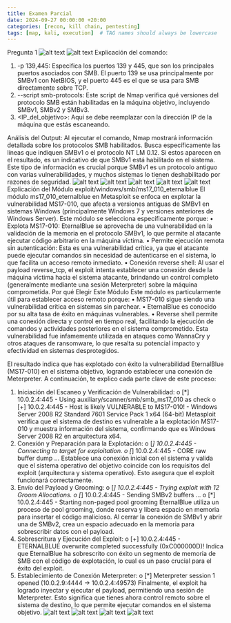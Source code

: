 ```yaml
---
title: Examen Parcial
date: 2024-09-27 00:00:00 +20:00
categories: [recon, kill chain, pentesting]
tags: [map, kali, execution]  # TAG names should always be lowercase
---
```

Pregunta 1
![alt text](/assets/images/FotoParcial/image.png)
![alt text](/assets/images/FotoParcial/image-1.png)
Explicación del comando:
1.	-p 139,445: Especifica los puertos 139 y 445, que son los principales puertos asociados con SMB. El puerto 139 se usa principalmente por SMBv1 con NetBIOS, y el puerto 445 es el que se usa para SMB directamente sobre TCP.
2.	--script smb-protocols: Este script de Nmap verifica qué versiones del protocolo SMB están habilitadas en la máquina objetivo, incluyendo SMBv1, SMBv2 y SMBv3.
3.	<IP_del_objetivo>: Aquí se debe reemplazar con la dirección IP de la máquina que estás escaneando.

Análisis del Output:
Al ejecutar el comando, Nmap mostrará información detallada sobre los protocolos SMB habilitados. Busca específicamente las líneas que indiquen SMBv1 o el protocolo NT LM 0.12. Si estos aparecen en el resultado, es un indicativo de que SMBv1 está habilitado en el sistema.
Este tipo de información es crucial porque SMBv1 es un protocolo antiguo con varias vulnerabilidades, y muchos sistemas lo tienen deshabilitado por razones de seguridad.
![alt text](/assets/images/FotoParcial/image-2.png)
![alt text](/assets/images/FotoParcial/image-3.png)
![alt text](/assets/images/FotoParcial/image-4.png)
![alt text](/assets/images/FotoParcial/image-5.png)
![alt text](/assets/images/FotoParcial/image-6.png)
Explicación del Módulo exploit/windows/smb/ms17_010_eternalblue
El módulo ms17_010_eternalblue en Metasploit se enfoca en explotar la vulnerabilidad MS17-010, que afecta a versiones antiguas de SMBv1 en sistemas Windows (principalmente Windows 7 y versiones anteriores de Windows Server). Este módulo se selecciona específicamente porque:
•	Explota MS17-010: EternalBlue se aprovecha de una vulnerabilidad en la validación de la memoria en el protocolo SMBv1, lo que permite al atacante ejecutar código arbitrario en la máquina víctima.
•	Permite ejecución remota sin autenticación: Esta es una vulnerabilidad crítica, ya que el atacante puede ejecutar comandos sin necesidad de autenticarse en el sistema, lo que facilita un acceso remoto inmediato.
•	Conexión reverse shell: Al usar el payload reverse_tcp, el exploit intenta establecer una conexión desde la máquina víctima hacia el sistema atacante, brindando un control completo (generalmente mediante una sesión Meterpreter) sobre la máquina comprometida.
Por qué Elegir Este Módulo
Este módulo es particularmente útil para establecer acceso remoto porque:
•	MS17-010 sigue siendo una vulnerabilidad crítica en sistemas sin parchear.
•	EternalBlue es conocido por su alta tasa de éxito en máquinas vulnerables.
•	Reverse shell permite una conexión directa y control en tiempo real, facilitando la ejecución de comandos y actividades posteriores en el sistema comprometido.
Esta vulnerabilidad fue infamemente utilizada en ataques como WannaCry y otros ataques de ransomware, lo que resalta su potencial impacto y efectividad en sistemas desprotegidos.


El resultado indica que has explotado con éxito la vulnerabilidad EternalBlue (MS17-010) en el sistema objetivo, logrando establecer una conexión de Meterpreter. A continuación, te explico cada parte clave de este proceso:
1.	Iniciación del Escaneo y Verificación de Vulnerabilidad:
o	[*] 10.0.2.4:445 - Using auxiliary/scanner/smb/smb_ms17_010 as check
o	[+] 10.0.2.4:445 - Host is likely VULNERABLE to MS17-010! - Windows Server 2008 R2 Standard 7601 Service Pack 1 x64 (64-bit)
Metasploit verifica que el sistema de destino es vulnerable a la explotación MS17-010 y muestra información del sistema, confirmando que es Windows Server 2008 R2 en arquitectura x64.
2.	Conexión y Preparación para la Explotación:
o	[*] 10.0.2.4:445 - Connecting to target for exploitation.
o	[*] 10.0.2.4:445 - CORE raw buffer dump ...
Establece una conexión inicial con el sistema y valida que el sistema operativo del objetivo coincide con los requisitos del exploit (arquitectura y sistema operativo). Esto asegura que el exploit funcionará correctamente.
3.	Envío del Payload y Grooming:
o	[*] 10.0.2.4:445 - Trying exploit with 12 Groom Allocations.
o	[*] 10.0.2.4:445 - Sending SMBv2 buffers ...
o	[*] 10.0.2.4:445 - Starting non-paged pool grooming
EternalBlue utiliza un proceso de pool grooming, donde reserva y libera espacio en memoria para insertar el código malicioso. Al cerrar la conexión de SMBv1 y abrir una de SMBv2, crea un espacio adecuado en la memoria para sobrescribir datos con el payload.
4.	Sobrescritura y Ejecución del Exploit:
o	[+] 10.0.2.4:445 - ETERNALBLUE overwrite completed successfully (0xC000000D)!
Indica que EternalBlue ha sobrescrito con éxito un segmento de memoria de SMB con el código de explotación, lo cual es un paso crucial para el éxito del exploit.
5.	Establecimiento de Conexión Meterpreter:
o	[*] Meterpreter session 1 opened (10.0.2.9:4444 -> 10.0.2.4:49573)
Finalmente, el exploit ha logrado inyectar y ejecutar el payload, permitiendo una sesión de Meterpreter. Esto significa que tienes ahora control remoto sobre el sistema de destino, lo que permite ejecutar comandos en el sistema objetivo.
![alt text](/assets/images/FotoParcial/image-7.png)
![alt text](/assets/images/FotoParcial/image-8.png)
![alt text](/assets/images/FotoParcial/image-9.png)
![alt text](/assets/images/FotoParcial/image-10.png)
